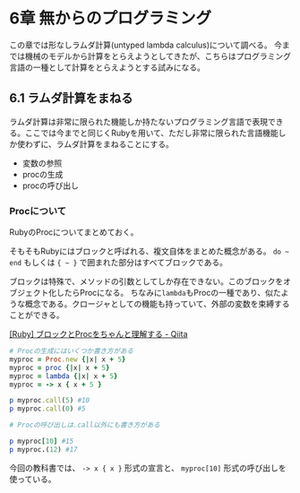 6章 無からのプログラミング
=======================

この章では形なしラムダ計算(untyped lambda calculus)について調べる。
今までは機械のモデルから計算をとらえようとしてきたが、こちらはプログラミング言語の一種として計算をとらえようとする試みになる。

6.1 ラムダ計算をまねる
-----------------------

ラムダ計算は非常に限られた機能しか持たないプログラミング言語で表現できる。ここでは今までと同じくRubyを用いて、ただし非常に限られた言語機能しか使わずに、ラムダ計算をまねることにする。

- 変数の参照
- procの生成
- procの呼び出し

### Procについて

RubyのProcについてまとめておく。

そもそもRubyにはブロックと呼ばれる、複文自体をまとめた概念がある。
`do ~ end` もしくは `{ ~ }` で囲まれた部分はすべてブロックである。

ブロックは特殊で、メソッドの引数としてしか存在できない。このブロックをオブジェクト化したらProcになる。
ちなみに`lambda`もProcの一種であり、似たような概念である。クロージャとしての機能も持っていて、外部の変数を束縛することができる。

[[Ruby] ブロックとProcをちゃんと理解する - Qiita](http://qiita.com/kidach1/items/15cfee9ec66804c3afd2)

```ruby
# Procの生成にはいくつか書き方がある
myproc = Proc.new {|x| x + 5}
myproc = proc {|x| x + 5}
myproc = lambda {|x| x + 5}
myproc = -> x { x + 5 }

p myproc.call(5) #10
p myproc.call(0) #5

# Procの呼び出しは.call以外にも書き方がある

p myproc[10] #15
p myproc.(12) #17
```

今回の教科書では、 `-> x { x }` 形式の宣言と、 `myproc[10]` 形式の呼び出しを使っている。
